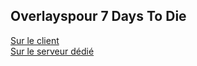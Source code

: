 ## Overlayspour 7 Days To Die
[Sur le client](https://github.com/artnod78/obs/tree/master/logClient)  
[Sur le serveur dédié](https://github.com/artnod78/obs/tree/master/apiServer)  
